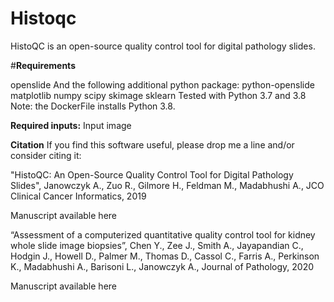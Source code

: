 # Histoqc

HistoQC is an open-source quality control tool for digital pathology slides.

#**Requirements**

openslide
And the following additional python package:
python-openslide
matplotlib
numpy
scipy
skimage
sklearn
Tested with Python 3.7 and 3.8 Note: the DockerFile installs Python 3.8.


**Required inputs:**
Input image

**Citation**
If you find this software useful, please drop me a line and/or consider citing it:

"HistoQC: An Open-Source Quality Control Tool for Digital Pathology Slides", Janowczyk A., Zuo R., Gilmore H., Feldman M., Madabhushi A., JCO Clinical Cancer Informatics, 2019

Manuscript available here

“Assessment of a computerized quantitative quality control tool for kidney whole slide image biopsies”, Chen Y., Zee J., Smith A., Jayapandian C., Hodgin J., Howell D., Palmer M., Thomas D., Cassol C., Farris A., Perkinson K., Madabhushi A., Barisoni L., Janowczyk A., Journal of Pathology, 2020

Manuscript available here

